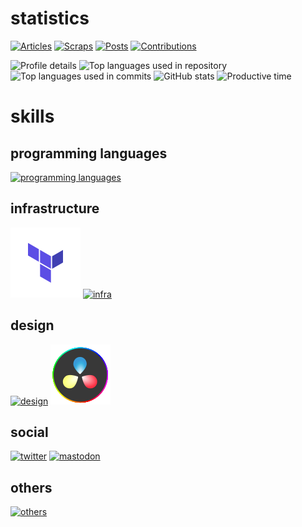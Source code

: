 # statistics
[![Articles](https://badgen.org/img/zenn/honahuku/articles?style=flat)](https://zenn.dev/honahuku)
[![Scraps](https://badgen.org/img/zenn/honahuku/scraps?style=flat)](https://zenn.dev/honahuku?tab=scraps)
[![Posts](https://qiita-badge.apiapi.app/s/honahuku/posts.svg)](https://qiita.com/honahuku)
[![Contributions](https://qiita-badge.apiapi.app/s/honahuku/contributions.svg)](https://qiita.com/honahuku)

<!-- [![misskey](https://badgen.net/badge/misskey/:status/cyan)](https://qiita.com/honahuku) -->

![Profile details](https://github-profile-summary-cards.vercel.app/api/cards/profile-details?username=Honahuku&theme=solarized)
![Top languages used in repository](http://github-profile-summary-cards.vercel.app/api/cards/repos-per-language?username=honahuku&theme=solarized&exclude=html)
![Top languages used in commits](http://github-profile-summary-cards.vercel.app/api/cards/most-commit-language?username=honahuku&theme=solarized&exclude=html)
![GitHub stats](http://github-profile-summary-cards.vercel.app/api/cards/stats?username=honahuku&theme=solarized)
![Productive time](http://github-profile-summary-cards.vercel.app/api/cards/productive-time?username=honahuku&theme=solarized&utcOffset=9)

# skills
## programming languages
[![programming languages](https://skillicons.dev/icons?i=bash,python,nodejs,js,ts,go)](https://skillicons.dev)

## infrastructure
[![design](logos/terraform.svg)]()
[![infra](https://skillicons.dev/icons?i=kubernetes,gcp,cloudflare,ansible,sentry)](https://skillicons.dev)

## design
[![design](https://skillicons.dev/icons?i=figma)](https://skillicons.dev)
[![design](logos/DaVinci_Resolve_17_logo.svg)]()


## social
[![twitter](https://skillicons.dev/icons?i=twitter)](https://twitter.com/honahuku)
[![mastodon](https://skillicons.dev/icons?i=mastodon)](https://mstdn.poyo.me/@honahuku)

## others
[![others](https://skillicons.dev/icons?i=gitlab,raspberrypi,vscode)](https://skillicons.dev)
